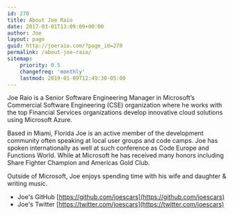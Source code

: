 ```yaml
---
id: 270
title: About Joe Raio
date: 2017-03-01T13:09:09+00:00
author: Joe
layout: page
guid: http://joeraio.com/?page_id=270
permalink: /about-joe-raio/
sitemap:
    priority: 0.5
    changefreq: 'monthly'
    lastmod: 2019-01-09T12:49:30-05:00
---
```

Joe Raio is a Senior Software Engineering Manager in Microsoft’s Commercial Software Engineering (CSE) organization where he works with the top Financial Services organizations develop innovative cloud solutions using Microsoft Azure.

Based in Miami, Florida Joe is an active member of the development community often speaking at local user groups and code camps. Joe has spoken internationally as well at such conference as Code Europe and Functions World. While at Microsoft he has received many honors including Share Fighter Champion and Americas Gold Club.

Outside of Microsoft, Joe enjoys spending time with his wife and daughter & writing music.

* Joe's GitHub [https://github.com/joescars](https://github.com/joescars)
* Joe's Twitter [https://twitter.com/joescars](https://twitter.com/joescars)
